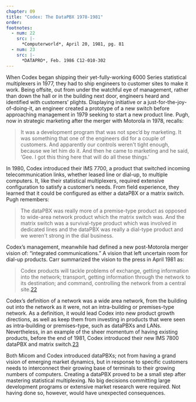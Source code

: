 ```yaml
---
chapter: 09
title: "Codex: The DataPBX 1978-1981"
order:
footnotes:
  - num: 22
    src: |-
      *Computerworld*, April 20, 1981, pg. 81 
  - num: 23
    src: |-
      *DATAPRO*, Feb. 1986 C12-010-302 
---
```


When Codex began shipping their yet-fully-working 6000 Series statistical multiplexers in 1977, they had to ship engineers to customer sites to make it work. Being offsite, out from under the watchful eye of management, rather than down the hall or in the building next door, engineers heard and identified with customers’ plights. Displaying initiative or a just-for-the-joy-of-doing-it, an engineer created a prototype of a new switch before approaching management in 1979 seeking to start a new product line. Pugh, now in strategic marketing after the merger with Motorola in 1978, recalls:

>It was a development program that was not spec’d by marketing. It was something that one of the engineers did for a couple of customers. And apparently our controls weren't tight enough, because we let him do it. And then he came to marketing and he said, ‘Gee. I got this thing here that will do all these things.’

In 1980, Codex introduced their IMS 7700, a product that switched incoming telecommunication links, whether leased line or dial-up, to multiple computers. It, like their statistical multiplexers, required extensive configuration to satisfy a customer’s needs. From field experience, they learned that it could be configured as either a dataPBX or a matrix switch. Pugh remembers:

>The dataPBX was really more of a premise-type product as opposed to wide-area network product which the matrix switch was. And the matrix switch was a survival-type product which was involved in dedicated lines and the dataPBX was really a dial-type product and we weren't strong in the dial business.

Codex’s management, meanwhile had defined a new post-Motorola merger vision of: “integrated communications.” A vision that left uncertain room for dial-up products. Carr summarized the vision to the press in April 1981 as:

>Codex products will tackle problems of exchange, getting information into the network; transport, getting information through the network to its destination; and command, controlling the network from a central site.<a name="fnloc22" href="#fn22">22</a>

Codex’s definition of a network was a wide area network, from the building out into the network as it were, not an intra-building or premises-type network. As a definition, it would lead Codex into new product growth directions, as well as keep them from investing in products that were seen as intra-building or premises-type, such as dataPBXs and LANs. Nevertheless, in an example of the sheer momentum of having existing products, before the end of 1981, Codex introduced their new IMS 7800 dataPBX and matrix switch.<a name="fnloc23" href="#fn23">23</a>

Both Micom and Codex introduced dataPBXs; not from having a grand vision of emerging market dynamics, but in response to specific customers needs to interconnect their growing base of terminals to their growing numbers of computers. Creating a dataPBX proved to be a small step after mastering statistical multiplexing. No big decisions committing large development programs or extensive market research were required.  Not having done so, however, would have unexpected consequences.

